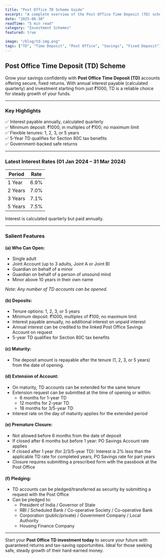 ```yaml
---
title: "Post Office TD Scheme Guide"
excerpt: "A complete overview of the Post Office Time Deposit (TD) scheme — fixed returns, flexible tenure options, and tax-saving benefits."
date: "2025-06-30"
readTime: "5 min read"
category: "Investment Schemes"
featured: true

image: "/blog/td-img.png"
tags: ["TD", "Time Deposit", "Post Office", "Savings", "Fixed Deposit"]
---
```


## Post Office Time Deposit (TD) Scheme

Grow your savings confidently with **Post Office Time Deposit (TD)** accounts offering secure, fixed returns. With annual interest payable (calculated quarterly) and investment starting from just ₹1000, TD is a reliable choice for steady growth of your funds.

---

### Key Highlights

✅ Interest payable annually, calculated quarterly  
✅ Minimum deposit: ₹1000, in multiples of ₹100; no maximum limit  
✅ Flexible tenures: 1, 2, 3, or 5 years  
✅ 5-Year TD qualifies for Section 80C tax benefits  
✅ Government-backed safe returns

---

### Latest Interest Rates (01 Jan 2024 – 31 Mar 2024)

| Period  | Rate |
| ------- | ---- |
| 1 Year  | 6.9% |
| 2 Years | 7.0% |
| 3 Years | 7.1% |
| 5 Years | 7.5% |

Interest is calculated quarterly but paid annually.

---

### Salient Features

#### (a) Who Can Open:

- Single adult
- Joint Account (up to 3 adults, Joint A or Joint B)
- Guardian on behalf of a minor
- Guardian on behalf of a person of unsound mind
- Minor above 10 years in their own name

_Note: Any number of TD accounts can be opened._

#### (b) Deposits:

- Tenure options: 1, 2, 3, or 5 years
- Minimum deposit: ₹1000, multiples of ₹100; no maximum limit
- Interest payable annually, no additional interest on unpaid interest
- Annual interest can be credited to the linked Post Office Savings Account on request
- 5-year TD qualifies for Section 80C tax benefits

#### (c) Maturity:

- The deposit amount is repayable after the tenure (1, 2, 3, or 5 years) from the date of opening.

#### (d) Extension of Account:

- On maturity, TD accounts can be extended for the same tenure
- Extension request can be submitted at the time of opening or within:
  - 6 months for 1-year TD
  - 12 months for 2-year TD
  - 18 months for 3/5-year TD
- Interest rate on the day of maturity applies for the extended period

#### (e) Premature Closure:

- Not allowed before 6 months from the date of deposit
- If closed after 6 months but before 1 year: PO Savings Account rate applies
- If closed after 1 year (for 2/3/5-year TD): Interest is 2% less than the applicable TD rate for completed years, PO Savings rate for part years
- Closure requires submitting a prescribed form with the passbook at the Post Office

#### (f) Pledging:

- TD accounts can be pledged/transferred as security by submitting a request with the Post Office
- Can be pledged to:
  - President of India / Governor of State
  - RBI / Scheduled Bank / Co-operative Society / Co-operative Bank
  - Corporation (public/private) / Government Company / Local Authority
  - Housing Finance Company

---

Start your **Post Office TD investment today** to secure your future with guaranteed returns and tax-saving opportunities. Ideal for those seeking safe, steady growth of their hard-earned money.
